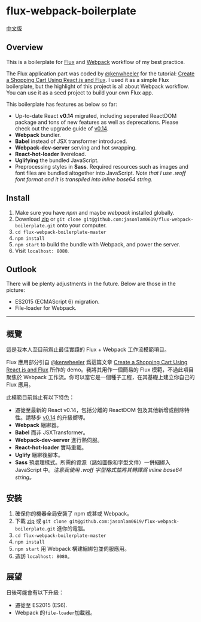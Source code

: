 flux-webpack-boilerplate
===============

[中文版](#概覽)

## Overview

This is a boilerplate for [Flux](https://facebook.github.io/flux/) and [Webpack](https://webpack.github.io/) workflow of my best practice.

The Flux application part was coded by [@kenwheeler](https://twitter.com/ken_wheeler) for the tutorial: [Create a Shopping Cart Using React.js and Flux](https://scotch.io/tutorials/creating-a-simple-shopping-cart-with-react-js-and-flux). I used it as a simple Flux boilerplate, but the highlight of this project is all about Webpack workflow. You can use it as a seed project to build your own Flux app.

This boilerplate has features as below so far:

* Up-to-date React **v0.14** migrated, including seperated ReactDOM package and tons of new features as well as deprecations. Please check out the upgrade guide of [v0.14](https://facebook.github.io/react/blog/2015/10/07/react-v0.14.html).
* **Webpack** bundler.
* **Babel** instead of JSX transformer introduced.
* **Webpack-dev-server** serving and hot swapping.
* **React-hot-loader** livereload.
* **Uglifying** the bundled JavaScript.
* Preprocessing styles in **Sass**. Required resources such as images and font files are bundled altogether into JavaScript. *Note that I use .woff font format and it is transpiled into inline base64 string.*

## Install

1. Make sure you have *npm* and maybe *webpack* installed globally.
2. Download [zip](https://github.com/jasonlam0619/flux-webpack-boilerplate/archive/master.zip) or `git clone git@github.com:jasonlam0619/flux-webpack-boilerplate.git` onto your computer.
3. `cd flux-webpack-boilerplate-master`
4. `npm install`
5. `npm start` to build the bundle with Webpack, and power the server.
6. Visit `localhost: 8080`.

## Outlook

There will be plenty adjustments in the future. Below are those in the picture:
 
* ES2015 (ECMAScript 6) migration.
* File-loader for Webpack.

***

## 概覽

這是我本人至目前爲止最佳實踐的 Flux + Webpack 工作流模範項目。

Flux 應用部分引自 [@kenwheeler](https://twitter.com/ken_wheeler) 爲這篇文章 [Create a Shopping Cart Using React.js and Flux](https://scotch.io/tutorials/creating-a-simple-shopping-cart-with-react-js-and-flux) 所作的 demo。我將其用作一個簡易的 Flux 模範，不過此項目聚焦於 Webpack 工作流。你可以當它是一個種子工程，在其基礎上建立你自己的 Flux 應用。

此模範目前爲止有以下特色：

* 遷徙至最新的 React v0.14，包括分離的 ReactDOM 包及其他新增或削除特性。請移步 [v0.14](https://facebook.github.io/react/blog/2015/10/07/react-v0.14.html) 的升級嚮導。
* **Webpack** 綑綁器。
* **Babel** 而非 JSXTransformer。
* **Webpack-dev-server** 進行熱伺服。
* **React-hot-loader** 實時重載。
* **Uglify** 綑綁後腳本。
* **Sass** 預處理樣式。所需的資源（諸如圖像和字型文件）一併綑綁入 JavaScript 中。*注意我使用 .woff 字型格式並將其轉譯爲 inline base64 string。*

## 安裝

1. 確保你的機器全局安裝了 npm 或甚或 Webpack。
2. 下載 [zip](https://github.com/jasonlam0619/flux-webpack-boilerplate/archive/master.zip) 或 `git clone git@github.com:jasonlam0619/flux-webpack-boilerplate.git` 進你的電腦。
3. `cd flux-webpack-boilerplate-master`
4. `npm install`
5. `npm start` 用 Webpack 構建綑綁包並伺服應用。
6. 造訪 `localhost: 8080`。

## 展望

日後可能會有以下升級：

* 遷徙至 ES2015 (ES6).
* Webpack 的`file-loader`加載器。